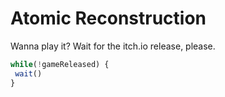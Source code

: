 # Atomic Reconstruction
Wanna play it?
Wait for the itch.io release, please.

```js
while(!gameReleased) {
 wait()
}
```
